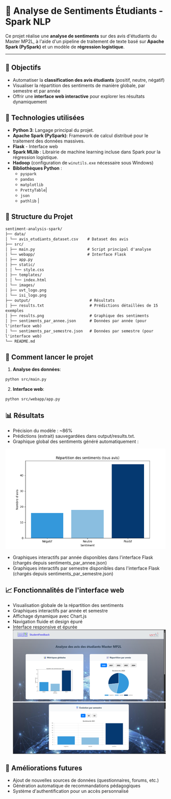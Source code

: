 # 🧠 Analyse de Sentiments Étudiants - Spark NLP

Ce projet réalise une **analyse de sentiments** sur des avis d'étudiants du Master MP2L, à l'aide d'un pipeline de traitement de texte basé sur **Apache Spark (PySpark)** et un modèle de **régression logistique**.

---

## 🚀 Objectifs

- Automatiser la **classification des avis étudiants** (positif, neutre, négatif)
- Visualiser la répartition des sentiments de manière globale, par semestre et par année
- Offrir une **interface web interactive** pour explorer les résultats dynamiquement


## 🔧 Technologies utilisées

- **Python 3**:  Langage principal du projet.
- **Apache Spark (PySpark)**: Framework de calcul distribué pour le traitement des données massives.
- **Flask** - Interface web
- **Spark MLlib** : Librairie de machine learning incluse dans Spark pour la régression logistique.
- **Hadoop** (configuration de `winutils.exe` nécessaire sous Windows)
- **Bibliothèques Python** :
  - `pyspark`
  - `pandas`
  - `matplotlib`
  - `PrettyTable`|
  - `json`
  - `pathlib`
|

## 📂 Structure du Projet

```plaintext
sentiment-analysis-spark/
├── data/
│ └── avis_etudiants_dataset.csv    # Dataset des avis
├── src/
│ ├── main.py                       # Script principal d'analyse
│ └── webapp/                       # Interface Flask
│ ├── app.py
│ ├── static/
│ │ └── style.css
│ ├── templates/
│ │ └── index.html
│ └── images/
│ ├── uvt_logo.png
│ └── isi_logo.png
├── output/                          # Résultats
│ ├── results.txt                    # Prédictions détaillées de 15 exemples
│ ├── results.png                    # Graphique des sentiments
│ ├── sentiments_par_annee.json      # Données par année (pour l'interface web)
│ └── sentiments_par_semestre.json   # Données par semestre (pour l'interface web)
└── README.md
 ``` 

## 🚀 Comment lancer le projet

1. **Analyse des données**:

```bash
python src/main.py
```
2. **Interface web**:

```bash
python src/webapp/app.py
```

## 📊 Résultats

- Précision du modèle : ~86%
- Prédictions (extrait) sauvegardées dans output/results.txt.
- Graphique global des sentiments généré automatiquement :

![Répartition des sentiments](https://github.com/hendhamdi/Sentiment-Analysis---Spark-NLP/blob/main/output/results.png)

- Graphiques interactifs par année disponibles dans l'interface Flask (chargés depuis sentiments_par_annee.json)
- Graphiques interactifs par semestre disponibles dans l'interface Flask (chargés depuis sentiments_par_semestre.json)


## 📈 Fonctionnalités de l'interface web

- Visualisation globale de la répartition des sentiments
- Graphiques interactifs par année et semestre
- Affichage dynamique avec Chart.js
- Navigation fluide et design épuré
- Interface responsive et épurée
![Répartition des sentiments](https://github.com/hendhamdi/Sentiment-Analysis-Spark-NLP/blob/main/src/webapp/images/Interface-Web1.png)
![Répartition des sentiments](https://github.com/hendhamdi/Sentiment-Analysis-Spark-NLP/blob/main/src/webapp/images/Interface-Web2.png)


## 🚀 Améliorations futures

- Ajout de nouvelles sources de données (questionnaires, forums, etc.)
- Génération automatique de recommandations pédagogiques
- Système d'authentification pour un accès personnalisé

